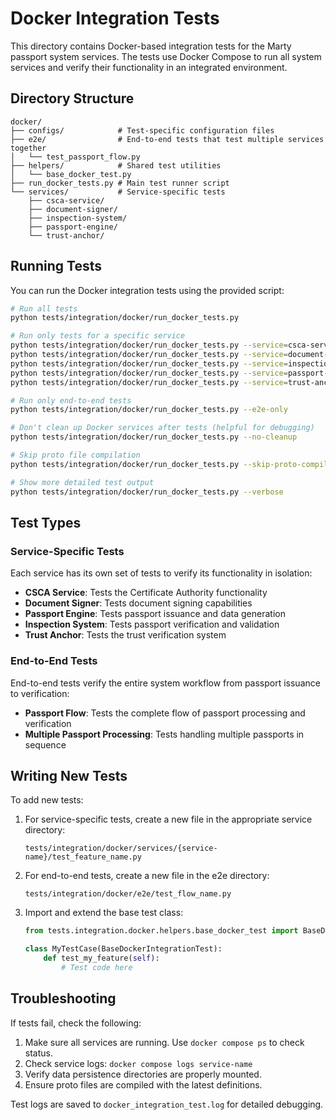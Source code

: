 # Docker Integration Tests

This directory contains Docker-based integration tests for the Marty passport system services. The tests use Docker Compose to run all system services and verify their functionality in an integrated environment.

## Directory Structure

```
docker/
├── configs/            # Test-specific configuration files
├── e2e/                # End-to-end tests that test multiple services together
│   └── test_passport_flow.py
├── helpers/            # Shared test utilities
│   └── base_docker_test.py
├── run_docker_tests.py # Main test runner script
└── services/           # Service-specific tests
    ├── csca-service/
    ├── document-signer/
    ├── inspection-system/
    ├── passport-engine/
    └── trust-anchor/
```

## Running Tests

You can run the Docker integration tests using the provided script:

```bash
# Run all tests
python tests/integration/docker/run_docker_tests.py

# Run only tests for a specific service
python tests/integration/docker/run_docker_tests.py --service=csca-service
python tests/integration/docker/run_docker_tests.py --service=document-signer
python tests/integration/docker/run_docker_tests.py --service=inspection-system
python tests/integration/docker/run_docker_tests.py --service=passport-engine
python tests/integration/docker/run_docker_tests.py --service=trust-anchor

# Run only end-to-end tests
python tests/integration/docker/run_docker_tests.py --e2e-only

# Don't clean up Docker services after tests (helpful for debugging)
python tests/integration/docker/run_docker_tests.py --no-cleanup

# Skip proto file compilation
python tests/integration/docker/run_docker_tests.py --skip-proto-compile

# Show more detailed test output
python tests/integration/docker/run_docker_tests.py --verbose
```

## Test Types

### Service-Specific Tests

Each service has its own set of tests to verify its functionality in isolation:

- **CSCA Service**: Tests the Certificate Authority functionality
- **Document Signer**: Tests document signing capabilities
- **Passport Engine**: Tests passport issuance and data generation
- **Inspection System**: Tests passport verification and validation
- **Trust Anchor**: Tests the trust verification system

### End-to-End Tests

End-to-end tests verify the entire system workflow from passport issuance to verification:

- **Passport Flow**: Tests the complete flow of passport processing and verification
- **Multiple Passport Processing**: Tests handling multiple passports in sequence

## Writing New Tests

To add new tests:

1. For service-specific tests, create a new file in the appropriate service directory:
   ```
   tests/integration/docker/services/{service-name}/test_feature_name.py
   ```

2. For end-to-end tests, create a new file in the e2e directory:
   ```
   tests/integration/docker/e2e/test_flow_name.py
   ```

3. Import and extend the base test class:
   ```python
   from tests.integration.docker.helpers.base_docker_test import BaseDockerIntegrationTest
   
   class MyTestCase(BaseDockerIntegrationTest):
       def test_my_feature(self):
           # Test code here
   ```

## Troubleshooting

If tests fail, check the following:

1. Make sure all services are running. Use `docker compose ps` to check status.
2. Check service logs: `docker compose logs service-name`
3. Verify data persistence directories are properly mounted.
4. Ensure proto files are compiled with the latest definitions.

Test logs are saved to `docker_integration_test.log` for detailed debugging.